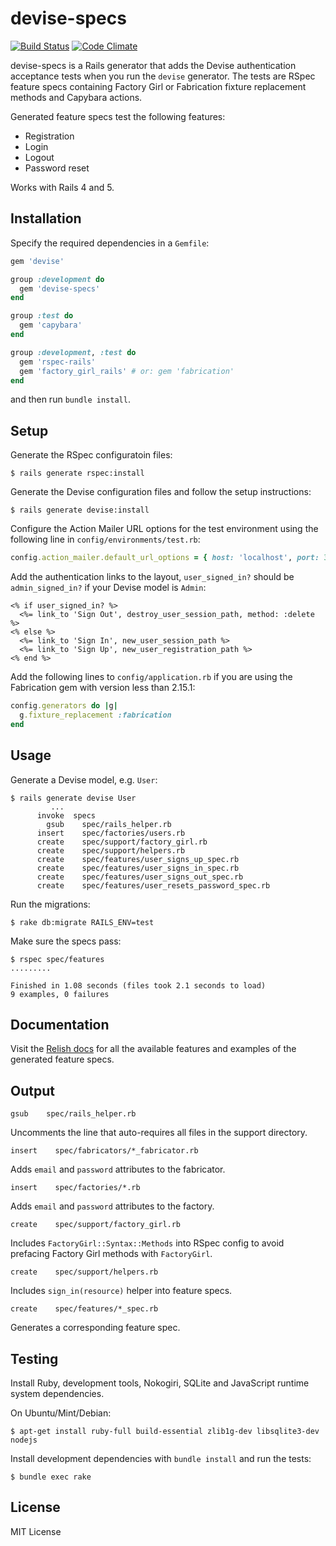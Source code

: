 # devise-specs

[![Build Status](https://travis-ci.org/andrii/devise-specs.svg?branch=master)](https://travis-ci.org/andrii/devise-specs)
[![Code Climate](https://codeclimate.com/github/andrii/devise-specs/badges/gpa.svg)](https://codeclimate.com/github/andrii/devise-specs)

devise-specs is a Rails generator that adds the Devise authentication acceptance tests when you run the `devise` generator. The tests are RSpec feature specs containing Factory Girl or Fabrication fixture replacement methods and Capybara actions.

Generated feature specs test the following features:
* Registration
* Login
* Logout
* Password reset

Works with Rails 4 and 5.

## Installation

Specify the required dependencies in a `Gemfile`:
```ruby
gem 'devise'

group :development do
  gem 'devise-specs'
end

group :test do
  gem 'capybara'
end

group :development, :test do
  gem 'rspec-rails'
  gem 'factory_girl_rails' # or: gem 'fabrication'
end
```

and then run `bundle install`.

## Setup

Generate the RSpec configuratoin files:
```
$ rails generate rspec:install
```

Generate the Devise configuration files and follow the setup instructions:
```
$ rails generate devise:install
```

Configure the Action Mailer URL options for the test environment using the following line in `config/environments/test.rb`:
```ruby
config.action_mailer.default_url_options = { host: 'localhost', port: 3001 }
```

Add the authentication links to the layout, `user_signed_in?` should be `admin_signed_in?` if your Devise model is `Admin`:
```erb
<% if user_signed_in? %>
  <%= link_to 'Sign Out', destroy_user_session_path, method: :delete %>
<% else %>
  <%= link_to 'Sign In', new_user_session_path %>
  <%= link_to 'Sign Up', new_user_registration_path %>
<% end %>
```

Add the following lines to `config/application.rb` if you are using the Fabrication gem with version less than 2.15.1:
```ruby
config.generators do |g|
  g.fixture_replacement :fabrication
end
```

## Usage

Generate a Devise model, e.g. `User`:
```
$ rails generate devise User
         ...
      invoke  specs
        gsub    spec/rails_helper.rb
      insert    spec/factories/users.rb
      create    spec/support/factory_girl.rb
      create    spec/support/helpers.rb
      create    spec/features/user_signs_up_spec.rb
      create    spec/features/user_signs_in_spec.rb
      create    spec/features/user_signs_out_spec.rb
      create    spec/features/user_resets_password_spec.rb
```

Run the migrations:
```
$ rake db:migrate RAILS_ENV=test
```

Make sure the specs pass:
```
$ rspec spec/features
.........

Finished in 1.08 seconds (files took 2.1 seconds to load)
9 examples, 0 failures
```

## Documentation

Visit the [Relish docs](https://relishapp.com/andrii/devise-specs/docs) for all the available features and examples of the generated feature specs.

## Output

`gsub    spec/rails_helper.rb`

Uncomments the line that auto-requires all files in the support directory.

`insert    spec/fabricators/*_fabricator.rb`

Adds `email` and `password` attributes to the fabricator.

`insert    spec/factories/*.rb`

Adds `email` and `password` attributes to the factory.

`create    spec/support/factory_girl.rb`

Includes `FactoryGirl::Syntax::Methods` into RSpec config to avoid prefacing Factory Girl methods with `FactoryGirl`.

`create    spec/support/helpers.rb`

Includes `sign_in(resource)` helper into feature specs.

`create    spec/features/*_spec.rb`

Generates a corresponding feature spec.

## Testing

Install Ruby, development tools, Nokogiri, SQLite and JavaScript runtime system dependencies.

On Ubuntu/Mint/Debian:
```
$ apt-get install ruby-full build-essential zlib1g-dev libsqlite3-dev nodejs
```

Install development dependencies with `bundle install` and run the tests: 
```
$ bundle exec rake
```

## License

MIT License
